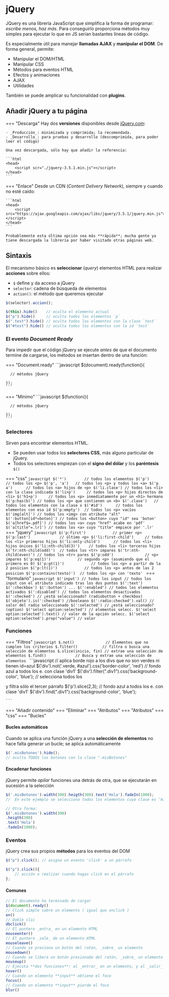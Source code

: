 # jQuery

JQuery es una librería JavaScript que simplifica la forma de programar: _escribe menos, haz más_. Para conseguirlo proporciona métodos muy simples para ejecutar lo que en JS serían bastantes líneas de código.

Es especialmente útil para manejar **llamadas AJAX** y **manipular el DOM**. De forma general, permite:

- Manipular el DOM/HTML
- Manipular CSS
- Métodos para eventos HTML
- Efectos y animaciones
- AJAX
- Utilidades

También se puede amplicar su funcionalidad con **plugins**.

## Añadir jQuery a tu página

=== "Descarga"
    Hay dos **versiones** disponibles desde [jQuery.com](http://jquery.com/download/):

    - _Producción_: minimizada y comprimida; la recomendada.
    - _Desarrollo_: para pruebas y desarrollo (descomprimida, para poder leer el código)

    Una vez descargada, sólo hay que añadir la referencia:

    ```html
    <head>
        <script scr="./jquery-3.5.1.min.js"></script>
    </head>
    ```
=== "Enlace"
    Desde un CDN (_Content Delivery Network_), siempre y cuando no esté caído:

    ```html
    <head>
        <script src="https://ajax.googleapis.com/ajax/libs/jquery/3.5.1/jquery.min.js"></script>
    </head>
    ```

    Probablemente esta última opción sea más **rápida**; mucha gente ya tiene descargada la librería por haber visitado otras páginas web.

## Sintaxis

El mecanismo básico es **seleccionar** (_query_) elementos HTML para realizar **acciones** sobre ellos:

- `$` define y da acceso a jQuery
- `selector`: cadena de búsqueda de elementos
- `action()`: el método que queremos ejecutar

```javascript
$(selector).accion();

$(this).hide()    // oculta el elemento actual
$("p").hide()     // oculta todos los elementos `p`
$(".test").hide() // oculta todos los elementos con la clase `test`
$("#test").hide() // oculta todos los elementos con la id `test`
```

### El evento _Document Ready_

Para impedir que el código jQuery se ejecute _antes_ de que el documento termine de cargarse, los métodos se insertan dentro de una función:

=== "Document.ready"
    ```javascript
    $(document).ready(function(){

      // métodos jQuery 

    });
    ```
=== "Mínimo"
    ```javascript
    $(function(){

      // métodos jQuery 

    });
    ```

### Selectores

Sirven para encontrar elementos HTML. 

- Se pueden usar todos los **selectores CSS**, más alguno particular de jQuery.
- Todos los selectores empiezan con el **signo del dólar** y los **paréntesis** `$()`

=== "css"
    ```javascript
    $('*')        // todos los elementos
    $('p')        // todos los <p>
    $('p', 'a')   // todos los <p> y todos los <a>
    $('p a')      // todos los <a> hijos de <p>
    $('li.clase') // todos los <li> con la clase indicada
    $('li>p')     // todos los <p> hijos directos de <li>
    $('h1+p')     // todos los <p> inmediatamente por un <h1> hermano
    $('p:has(b)') // todos los <p> que contienen un <b>
    $('.clase')   // todos los elementos con la clase x
    $('#id')      // todos los elementos con esa id
    $('p:empty')  // todos los <p> vacíos
    $('img[alt]') // todos los <img> con atributo "alt"
    $(':button[id*=boton]') // todos los <button> cuyo "id" sea 'boton'
    $('a[href$=.pdf]') // todos los <a> cuyo "href" acabe en 'pdf'
    $('a[title^=.lr]') // todos los <a> cuyo "title" empiece por '.lr'
    ```
=== "jquery"
    ```javascript
    $('p:first')            // primer <p>
    $('p:last')             // último <p>
    $('li:first-child')     // todos los <li> primeros hijos
    $('li:only-child')      // todos los <li> hijos únicos
    $('li:nth-child(3)')    // todos los <li> terceros hijos
    $('tr:nth-child(odd)')  // todos los <tr> impares
    $('tr:nth-child(even)') // todos los <tr> pares
    $('p:odd')              // <p> impares
    $('p:eq(1)')            // segundo <p> (asumiendo que el primero es 0)
    $('p:gt(1)')            // todos los <p> a partir de la 2 posicion
    $('p:lt(1)')            // todos los <p> antes de las 2 posicion
    $('p:contains(texto)')  // todos los <p> con 'texto'
    ```
=== "formulario"
    ```javascript
    $('input') // todos los input
    // todos los input con el atributo indicado tras los dos puntos
    $(':text')
    $(':checkbox')
    $(':button')
    ...
    $(':enabled') // todos los elementos activados
    $(':disabled') // todos los elementos desactivados
    $(':checked') // ¿está seleccionado? (radiobutton + checkbox)
        $('objeto').is(':checked') //booleano
        $(':radio:checked').val() // valor del radio seleccionado
    $(':selected') // ¿está seleccionado? (option)
        $('select option:selected') // elementos selecc.
        $('select option:selected').text() // valor de la opción selecc.
        $('select option:selected').prop("value") // valor
    ```

### Funciones

=== "Filtros"
    ```javascript
    $.not()              // Elementos que no cumplen los criterios
    $.filter()           // filtra o busca una selección de elementos
    $.slice(inicio, fin) // extrae una selección de elementos
    $.find()             // Busca y extrae una selección de elementos
    ```
    ```javascript
    // aplica borde rojo a los divs que no son verdes ni tienen id=azul
    $('div').not('.verde, #azul').css('border-color', 'red')
    // fondo azul a todos los e. con clase 'div1'
    $('div').filter(".div1").css('background-color', 'blue');
    // selecciona todos los <p> y filtra sólo el tercer párrafo
    $('p').slice(2,3);
    // fondo azul a todos los e. con clase 'div1'
    $('div').find(".div1").css('background-color', 'blue');
    
    ```
=== "Añadir contenido"
=== "Eliminar"
=== "Atributos"
=== "Atributos"
=== "css"
=== "Bucles"

#### Bucles automáticos

Cuando se aplica una función jQuery a una **selección de elementos** no hace falta generar un bucle; se aplica automáticamente

```javascript
$('.misBotones').hide();
// oculta TODOS los botones con la clase ".misBotones"
```

#### Encadenar funciones

jQuery permite _apilar_ funciones una detrás de otra, que se ejecutarán en sucesión a la selección

```javascript
$('.misBotones').width(300).heigth(300).text('Hola').fadeIn(1000);
//  En este ejemplo se selecciona todos los elementos cuya clase es ‘misBotones’ y automáticamente se le aplican cuatro funciones.

// Otra forma:
$('.misBotones').width(300)
.heigth(300)
.text('Hola')
.fadeIn(1000);
```

### Eventos

jQuery crea sus propios **métodos** para los eventos del DOM

```javascript
$("p").click(); // asigna un evento 'click' a un párrafo

$("p").click(){
    // acción a realizar cuando hagas click en el párrafo
};
```

#### Comunes

```javascript
// El documento ha terminado de cargar
$(document).ready()
// Click simple sobre un elemento ( igual que onclick )
on()
// Doble clic
dbclick()
// El puntero _entra_ en un elemento HTML
mouseenter()
// El puntero _sale_ de un elemento HTML
mouseleave()
// Cuando se presiona un botón del ratón, _sobre_ un elemento
mousedown()
// Cuando se libera un botón presionado del ratón, _sobre_ un elemento
mouseup()
// Ejecuta **dos funciones**: al _entrar_ en un elemento, y al _salir_
hover()
// Cuando un elemento **input** obtiene el foco
focus()
// Cuando un elemento **input** pierde el foco
blur()
```


